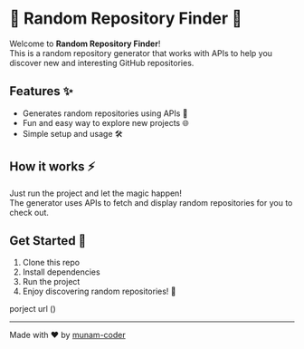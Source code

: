 # 🎲 Random Repository Finder 🚀

Welcome to **Random Repository Finder**!  
This is a random repository generator that works with APIs to help you discover new and interesting GitHub repositories.  

## Features ✨
- Generates random repositories using APIs 🔄
- Fun and easy way to explore new projects 🌐
- Simple setup and usage 🛠️

## How it works ⚡
Just run the project and let the magic happen!  
The generator uses APIs to fetch and display random repositories for you to check out.

## Get Started 🏁
1. Clone this repo  
2. Install dependencies  
3. Run the project  
4. Enjoy discovering random repositories! 🎉

porject url
()


---

Made with ❤️ by [munam-coder](https://github.com/munam-coder)
